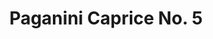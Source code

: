 ---
inv_num: 2011-022
add_credit:
url: 2011-022-paganini-caprice-no-5
title: Paganini Caprice No. 5
year: '2011'
display_year: '2011'
medium: Youtube video
dims: 3:41 minutes
pitch: "​Paganini's 5th re-constructed from YouTube vidz"
ps: 'It''s embarrassing to admit, but I was really trying to make like a massive meme
  with this one. Like a 1 million views meme. I thought this "had what it takes".
  Hahaha. Anyway, it didn''t, but it exists, so check it out. And pass it along if
  you are down! '
live_url:
youtube: https://www.youtube.com/watch?v=JjVIwJJPGws
related_code: https://github.com/coryarcangel/Gould-Pro
subheading:
download:
commission: 'Commissioned by Whitney Museum of American Art, New York, for Cory Arcangel:
  Pro Tools'
related:
layout: things-i-made
---